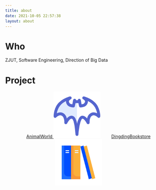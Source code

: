 ```yaml
---
title: about
date: 2021-10-05 22:57:38
layout: about
---
```


# Who
ZJUT, Software Engineering, Direction of Big Data

# Project

<div align="center">
    <span>&emsp;&emsp;</span>
    <a href="https://kk1024.cool/AnimalWorld/">AnimalWorld
    <img height="150px" src="https://github.com/Kukukukiki192/TyporaImg/raw/main/img/sharpicons_Bat.png" /></a>
    <span>&emsp;&emsp;</span>
    <a href="https://kk1024.cool/DingdingBookstore/">DingdingBookstore
    <img height="150px" src="https://github.com/Kukukukiki192/TyporaImg/raw/main/img/book.png" /></a>
    <span>&emsp;&emsp;</span>
</div>